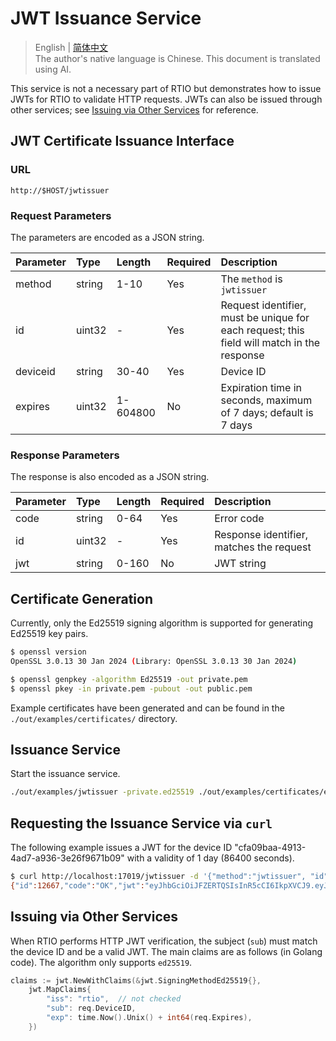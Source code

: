 # JWT Issuance Service

> English | [简体中文](./cn/http_jwtissuer.md)  
> The author's native language is Chinese. This document is translated using AI.

This service is not a necessary part of RTIO but demonstrates how to issue JWTs for RTIO to validate HTTP requests. JWTs can also be issued through other services; see [Issuing via Other Services](#issuing-via-other-services) for reference.

## JWT Certificate Issuance Interface

### URL

```text
http://$HOST/jwtissuer
```

### Request Parameters

The parameters are encoded as a JSON string.

| Parameter  | Type   | Length  | Required | Description                                   |
|:-----------|:-------|:--------|:---------|:----------------------------------------------|
| method     | string | 1-10    | Yes      | The `method` is `jwtissuer` |
| id         | uint32 | -       | Yes      | Request identifier, must be unique for each request; this field will match in the response |
| deviceid   | string | 30-40   | Yes      | Device ID                                    |
| expires    | uint32 | 1-604800| No       | Expiration time in seconds, maximum of 7 days; default is 7 days |

### Response Parameters

The response is also encoded as a JSON string.

| Parameter | Type   | Length  | Required | Description                                   |
|:----------|:-------|:--------|:---------|:----------------------------------------------|
| code      | string | 0-64    | Yes      | Error code                                    |
| id        | uint32 | -       | Yes      | Response identifier, matches the request      |
| jwt       | string | 0-160   | No       | JWT string                                    |

## Certificate Generation

Currently, only the Ed25519 signing algorithm is supported for generating Ed25519 key pairs.

```sh
$ openssl version
OpenSSL 3.0.13 30 Jan 2024 (Library: OpenSSL 3.0.13 30 Jan 2024)

$ openssl genpkey -algorithm Ed25519 -out private.pem
$ openssl pkey -in private.pem -pubout -out public.pem
```

Example certificates have been generated and can be found in the `./out/examples/certificates/` directory.

## Issuance Service

Start the issuance service.

```sh
./out/examples/jwtissuer -private.ed25519 ./out/examples/certificates/ed25519.private
```

## Requesting the Issuance Service via `curl`

The following example issues a JWT for the device ID "cfa09baa-4913-4ad7-a936-3e26f9671b09" with a validity of 1 day (86400 seconds).

```sh
$ curl http://localhost:17019/jwtissuer -d '{"method":"jwtissuer", "id":12667,"deviceid":"cfa09baa-4913-4ad7-a936-3e26f9671b09", "expires": 86400}'
{"id":12667,"code":"OK","jwt":"eyJhbGciOiJFZERTQSIsInR5cCI6IkpXVCJ9.eyJleHAiOjE3MjY0NjQ1MzAsImlzcyI6InJ0aW8iLCJzdWIiOiJjZmEwOWJhYS00OTEzLTRhZDctYTkzNi0zZTI2Zjk2NzFiMDkifQ.sM80Zu3nMsmahzmLpmSC4GlsI8G0xKbnIk8kZIJvLH9IbadEc3sOM3tSb7m_L_ZY2eWy4Ipl8EiYS7t9y_NmCA"}
```

## Issuing via Other Services

When RTIO performs HTTP JWT verification, the subject (`sub`) must match the device ID and be a valid JWT. The main claims are as follows (in Golang code). The algorithm only supports `ed25519`.

```go
claims := jwt.NewWithClaims(&jwt.SigningMethodEd25519{},
    jwt.MapClaims{
        "iss": "rtio",  // not checked
        "sub": req.DeviceID,
        "exp": time.Now().Unix() + int64(req.Expires),
    })
```
